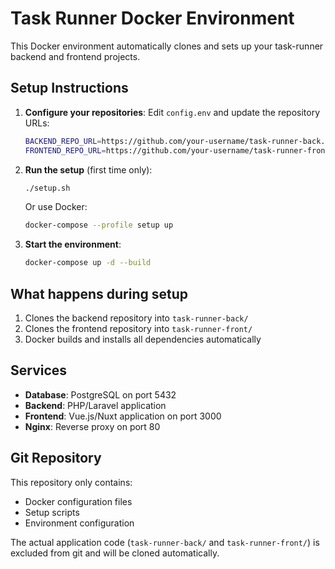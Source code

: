 # Task Runner Docker Environment

This Docker environment automatically clones and sets up your task-runner backend and frontend projects.

## Setup Instructions

1. **Configure your repositories**:
   Edit `config.env` and update the repository URLs:
   ```bash
   BACKEND_REPO_URL=https://github.com/your-username/task-runner-back.git
   FRONTEND_REPO_URL=https://github.com/your-username/task-runner-front.git
   ```

2. **Run the setup** (first time only):
   ```bash
   ./setup.sh
   ```
   Or use Docker:
   ```bash
   docker-compose --profile setup up
   ```

3. **Start the environment**:
   ```bash
   docker-compose up -d --build
   ```

## What happens during setup

1. Clones the backend repository into `task-runner-back/`
2. Clones the frontend repository into `task-runner-front/`
3. Docker builds and installs all dependencies automatically

## Services

- **Database**: PostgreSQL on port 5432
- **Backend**: PHP/Laravel application
- **Frontend**: Vue.js/Nuxt application on port 3000
- **Nginx**: Reverse proxy on port 80

## Git Repository

This repository only contains:
- Docker configuration files
- Setup scripts
- Environment configuration

The actual application code (`task-runner-back/` and `task-runner-front/`) is excluded from git and will be cloned automatically.